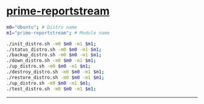 # [prime-reportstream](https://github.com/CDCgov/prime-reportstream)

```sh
m0="Ubuntu"; # Distro name
m1="prime-reportstream"; # Module name

./init_distro.sh -m0 $m0 -m1 $m1;
./status_distro.sh -m0 $m0 -m1 $m1;
./backup_distro.sh -m0 $m0 -m1 $m1;
./down_distro.sh -m0 $m0 -m1 $m1;
./up_distro.sh -m0 $m0 -m1 $m1;
./destroy_distro.sh -m0 $m0 -m1 $m1;
./restore_distro.sh -m0 $m0 -m1 $m1;
./up_distro.sh -m0 $m0 -m1 $m1;
./test_distro.sh -m0 $m0 -m1 $m1;

```
---
